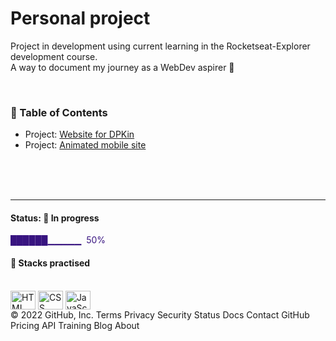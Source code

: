 # Personal project



Project in development using current learning in the Rocketseat-Explorer development course.  
A way to document my journey as a WebDev aspirer 🚀

<br/>

### 📌 Table of Contents

- Project: [Website for DPKin](https://henriquedafonte.github.io/personal-projects-henrique/projectweb/)
- Project: [Animated mobile site](https://henriquedafonte.github.io/personal-projects-henrique/mobilefirst/)

<br/>
<br/>
<br/>

---

#### Status: 🚧 In progress

<p style="color:#381480"> ██████▁▁▁▁▁ &nbsp;50% </p>

#### 🧰 Stacks practised

<div style="display: inline_block"><br>
  <img align="center" alt="HTML" height="30" width="40" src="https://cdn.worldvectorlogo.com/logos/html-1.svg">
  <img align="center" alt="CSS" height="30" width="40" src="https://cdn.worldvectorlogo.com/logos/css-3.svg">
  <img align="center" alt="JavaScript" height="30" width="40" src="https://cdn.worldvectorlogo.com/logos/logo-javascript.svg">
<!--   <img align="center" alt="React" height="30" width="40" src="https://cdn.worldvectorlogo.com/logos/react-2.svg">
  <img align="center" alt="Node.js" height="30" width="40" src="https://cdn.worldvectorlogo.com/logos/nodejs-icon.svg"> -->
  </div>
© 2022 GitHub, Inc.
Terms
Privacy
Security
Status
Docs
Contact GitHub
Pricing
API
Training
Blog
About
